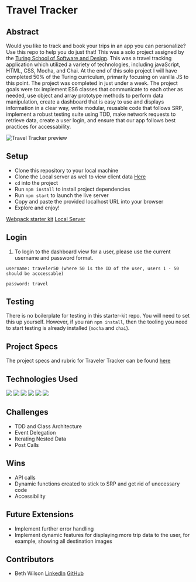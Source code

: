 # Travel Tracker

## Abstract
Would you like to track and book your trips in an app you can personalize? Use this repo to help you do just that! This was a solo project assigned by the [Turing School of Software and Design](https://turing.edu/). This was a travel tracking application which utilized a variety of technologies, including javaScript, HTML, CSS, Mocha, and Chai. At the end of this solo project I will have completed 50% of the Turing curriculum, primarily focusing on vanilla JS to this point. The project was completed in just under a week. The project goals were to: implement ES6 classes that communicate to each other as needed, use object and array prototype methods to perform data manipulation, create a dashboard that is easy to use and displays information in a clear way, write modular, reusable code that follows SRP, implement a robust testing suite using TDD, make network requests to retrieve data, create a user login, and ensure that our app follows best practices for accessability. 

![Travel Tracker preview]()


## Setup
- Clone this repository to your local machine
- Clone the Local server as well to view client data [Here](https://github.com/turingschool-examples/travel-tracker-api)
- `cd` into the project
- Run `npm install` to install project dependencies
- Run `npm start` to launch the live server
- Copy and paste the provided localhost URL into your browser
- Explore and enjoy!

[Webpack starter kit](https://github.com/turingschool-examples/webpack-starter-kit)
[Local Server](https://github.com/turingschool-examples/travel-tracker-api)

## Login
1. To login to the dashboard view for a user, please use the current username and password format.

`username: traveler50 (where 50 is the ID of the user, users 1 - 50 should be acccessable)`

`password: travel`

## Testing

There is no boilerplate for testing in this starter-kit repo. You will need to set this up yourself. However, if you ran `npm install`, then the tooling you need to start testing is already installed (`mocha` and `chai`).

## Project Specs
The project specs and rubric for Traveler Tracker can be found [here](https://frontend.turing.edu/projects/travel-tracker.html)


## Technologies Used
 <p>
   <img src="https://img.shields.io/badge/JavaScript-F7DF1E?style=for-the-badge&logo=javascript&logoColor=black"/>
   <img src="https://img.shields.io/badge/HTML5-E34F26?style=for-the-badge&logo=html5&logoColor=white"/>
   <img src="https://img.shields.io/badge/CSS3-1572B6?style=for-the-badge&logo=css3&logoColor=white"/>
   <img src="https://img.shields.io/badge/Mocha-8D6748?style=for-the-badge&logo=Mocha&logoColor=white"/>
   <img src="https://img.shields.io/badge/Chai-A30701?style=for-the-badge&logo=chai&logoColor=white"/>
   <img src="https://img.shields.io/badge/npm-CB3837?style=for-the-badge&logo=npm&logoColor=white"/>
 </p>
 
 ## Challenges
- TDD and Class Architecture
- Event Delegation
- Iterating Nested Data 
- Post Calls

## Wins
- API calls
- Dynamic functions created to stick to SRP and get rid of unecessary code
- Accessibility

## Future Extensions
- Implement further error handling
- Implement dynamic features for displaying more trip data to the user, for example, showing all destination images

## Contributors
- Beth Wilson [LinkedIn](https://www.linkedin.com/in/beth-wilson-92594284/) [GitHub](https://github.com/BethWProjects)

